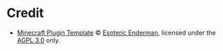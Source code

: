 # Credit

- [Minecraft Plugin Template][template] &copy; [Esoteric Enderman][template-author], licensed under the [AGPL 3.0][template-license] only.

<!-- Link aliases -->

<!-- Credits -->

[template]: https://github.com/esoterictemplates/minecraft-plugin-template
[template-author]: https://enderman.dev
[template-license]: /LICENSE
